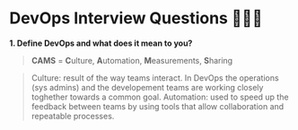 DevOps Interview Questions 👨🏻‍💻
===============================

**1. Define DevOps and what does it mean to you?**
> **CAMS** = **C**ulture, **A**utomation, **M**easurements, **S**haring 

> Culture: result of the way teams interact. In DevOps the operations (sys admins) and the developement teams are working closely toghether towards a common goal.
> Automation: used to speed up the feedback between teams by using tools that allow collaboration and repeatable processes.
